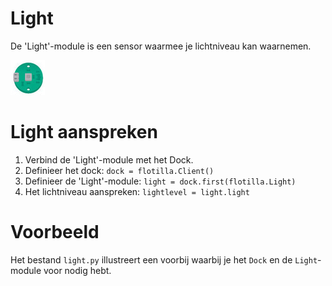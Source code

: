 # Light
De 'Light'-module is een sensor waarmee je lichtniveau kan waarnemen.

![light](/rpi-flotilla/assets/light.png)

# Light aanspreken
1. Verbind de 'Light'-module met het Dock.
2. Definieer het dock: `dock = flotilla.Client()`
3. Definieer de 'Light'-module: `light = dock.first(flotilla.Light)`
4. Het lichtniveau aanspreken: `lightlevel = light.light`

# Voorbeeld
Het bestand `light.py` illustreert een voorbij waarbij je het `Dock` en de `Light`-module voor nodig hebt.




